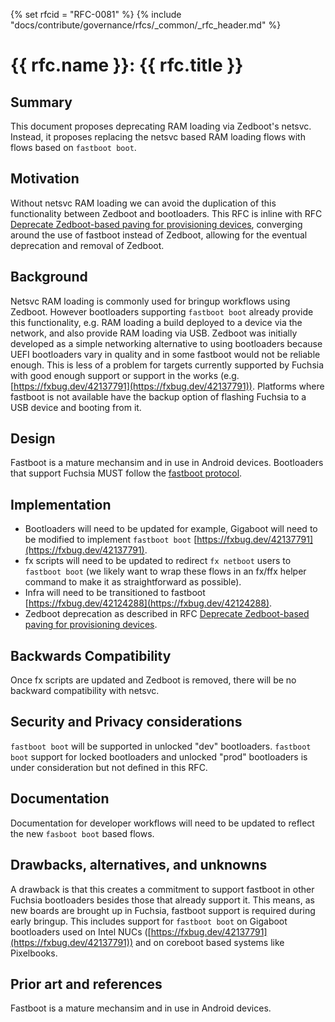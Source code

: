 {% set rfcid = "RFC-0081" %}
{% include "docs/contribute/governance/rfcs/_common/_rfc_header.md" %}
# {{ rfc.name }}: {{ rfc.title }}
<!-- SET the `rfcid` VAR ABOVE. DO NOT EDIT ANYTHING ELSE ABOVE THIS LINE. -->

<!-- *** This should begin with an H2 element (for example, ##Summary).  -->

## Summary

This document proposes deprecating RAM loading via Zedboot's
netsvc. Instead, it proposes replacing the netsvc based RAM loading
flows with flows based on `fastboot boot`.

## Motivation

Without netsvc RAM loading we can avoid the duplication of this
functionality between Zedboot and bootloaders. This RFC is inline with
RFC [Deprecate Zedboot-based paving for provisioning
devices](/docs/contribute/governance/rfcs/0075_deprecate_zedboot_paving.md),
converging around the use of fastboot instead of Zedboot, allowing for
the eventual deprecation and removal of Zedboot.

## Background

Netsvc RAM loading is commonly used for bringup workflows using
Zedboot. However bootloaders supporting `fastboot boot` already
provide this functionality, e.g. RAM loading a build deployed to a
device via the network, and also provide RAM loading via USB. Zedboot
was initially developed as a simple networking alternative to using
bootloaders because UEFI bootloaders vary in quality and in some
fastboot would not be reliable enough. This is less of a problem for
targets currently supported by Fuchsia with good enough support or
support in the works
(e.g. [https://fxbug.dev/42137791](https://fxbug.dev/42137791)).  Platforms where
fastboot is not available have the backup option of flashing Fuchsia
to a USB device and booting from it.

## Design

Fastboot is a mature mechansim and in use in Android
devices. Bootloaders that support Fuchsia MUST follow the [fastboot
protocol](https://android.googlesource.com/platform/system/core/+/refs/heads/master/fastboot).

## Implementation

* Bootloaders will need to be updated for example, Gigaboot will need
  to be modified to implement `fastboot boot`
  [https://fxbug.dev/42137791](https://fxbug.dev/42137791).
* fx scripts will need to be updated to redirect `fx netboot` users to
  `fastboot boot` (we likely want to wrap these flows in an fx/ffx
  helper command to make it as straightforward as possible).
* Infra will need to be transitioned to fastboot
  [https://fxbug.dev/42124288](https://fxbug.dev/42124288).
* Zedboot deprecation as described in RFC [Deprecate Zedboot-based
  paving for provisioning
  devices](/docs/contribute/governance/rfcs/0075_deprecate_zedboot_paving.md).

## Backwards Compatibility

Once fx scripts are updated and Zedboot is removed, there will be no
backward compatibility with netsvc.

## Security and Privacy considerations

`fastboot boot` will be supported in unlocked "dev" bootloaders.
`fastboot boot` support for locked bootloaders and unlocked "prod"
bootloaders is under consideration but not defined in this RFC.

## Documentation

Documentation for developer workflows will need to be updated to
reflect the new `fasboot boot` based flows.

## Drawbacks, alternatives, and unknowns

A drawback is that this creates a commitment to support fastboot in
other Fuchsia bootloaders besides those that already support it. This
means, as new boards are brought up in Fuchsia, fastboot support is
required during early bringup. This includes support for `fastboot
boot` on Gigaboot bootloaders used on Intel NUCs
([https://fxbug.dev/42137791](https://fxbug.dev/42137791)) and on coreboot based
systems like Pixelbooks.

## Prior art and references

Fastboot is a mature mechansim and in use in Android devices.
